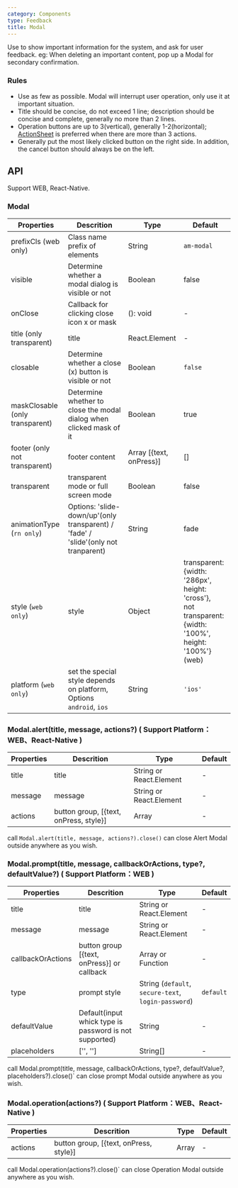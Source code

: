 ```yaml
---
category: Components
type: Feedback
title: Modal
---
```


Use to show important information for the system, and ask for user feedback. eg: When deleting an important content, pop up a Modal for secondary confirmation.

### Rules
- Use as few as possible. Modal will interrupt user operation, only use it at important situation.
- Title should be concise, do not exceed 1 line; description should be concise and complete, generally no more than 2 lines.
- Operation buttons are up to 3(vertical), generally 1-2(horizontal); [ActionSheet](/components/action-sheet) is preferred when there are more than 3 actions.
- Generally put the most likely clicked button on the right side. In addition, the cancel button should always be on the left.

## API

Support WEB, React-Native.

### Modal

Properties | Descrition | Type | Default
-----------|------------|------|--------
| prefixCls (web only)      | Class name prefix of elements |    String   | `am-modal`      |
| visible      | Determine whether a modal dialog is visible or not | Boolean          | false           |
| onClose      | Callback for clicking close icon x or mask        | (): void   | - |
| title (only transparent)       | title           | React.Element    | -           |
| closable    | Determine whether a close (x) button is visible or not | Boolean    | `false`       |
| maskClosable (only transparent) | Determine whether to close the modal dialog when clicked mask of it | Boolean   | true       |
| footer  (only not transparent)     | footer content       |  Array [{text, onPress}]    | [] |
| transparent | transparent mode or full screen mode       | Boolean   |  false |
| animationType (`rn only`) | Options: 'slide-down/up'(only transparent) / 'fade' / 'slide'(only not tranparent) | String |   fade |
| style (`web only`) |  style    | Object | transparent: {width: '286px', height: 'cross'}, <br />not transparent:  {width: '100%', height: '100%'} (web)|
| platform (`web only`) |  set the special style depends on platform, Options  `android`, `ios` | String | `'ios'`|

### Modal.alert(title, message, actions?) ( Support Platform：WEB、React-Native )

Properties | Descrition | Type | Default
-----------|------------|------|--------
| title        | title                      | String or React.Element   | -            |
| message      | message                  | String or React.Element    | -    |
| actions         | button group, [{text, onPress, style}]       | Array | -            |

call `Modal.alert(title, message, actions?).close()`  can close Alert Modal outside anywhere as you wish.

### Modal.prompt(title, message, callbackOrActions, type?, defaultValue?) ( Support Platform：WEB )

Properties | Descrition | Type | Default
-----------|------------|------|--------
| title        | title                      | String or React.Element   | -            |
| message      | message                  | String or React.Element                    | -    |
| callbackOrActions  | button group [{text, onPress}] or callback      | Array or Function | -            |
| type       | prompt style   | String (`default`, `secure-text`, `login-password`)|  `default`  |
| defaultValue       | Default(input whick type is password is not supported)   | String |   -  |
| placeholders       | ['', '']  | String[] |   -  |

call Modal.prompt(title, message, callbackOrActions, type?, defaultValue?, placeholders?).close()` can close prompt Modal outside anywhere as you wish.

### Modal.operation(actions?) ( Support Platform：WEB、React-Native )

Properties | Descrition | Type | Default
-----------|------------|------|--------
| actions         | button group, [{text, onPress, style}]       | Array | -            |

call Modal.operation(actions?).close()` can close Operation Modal outside anywhere as you wish.
